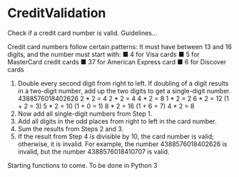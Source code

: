 CreditValidation
================
Check if a credit card number is valid. Guidelines...

Credit card numbers follow certain
patterns: It must have between 13 and 16 digits, and the number must start with:
■ 4 for Visa cards
■ 5 for MasterCard credit cards
■ 37 for American Express card
■ 6 for Discover cards

1. Double every second digit from right to left. If doubling of a digit results in a
two-digit number, add up the two digits to get a single-digit number.
4388576018402626
2 * 2 = 4
2 * 2 = 4
4 * 2 = 8
1 * 2 = 2
6 * 2 = 12 (1 + 2 = 3)
5 * 2 = 10 (1 + 0 = 1)
8 * 2 = 16 (1 + 6 = 7)
4 * 2 = 8
2. Now add all single-digit numbers from Step 1.
3. Add all digits in the odd places from right to left in the card number.
4. Sum the results from Steps 2 and 3.
5. If the result from Step 4 is divisible by 10, the card number is valid; otherwise,
it is invalid. For example, the number 4388576018402626 is invalid, but the
number 4388576018410707 is valid.

Starting functions to come. To be done in Python 3
